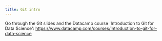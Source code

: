 ```yaml
---
title: Git intro
---
```


Go through the Git slides and the Datacamp course 'Introduction to Git
for Data Science':
https://www.datacamp.com/courses/introduction-to-git-for-data-science
